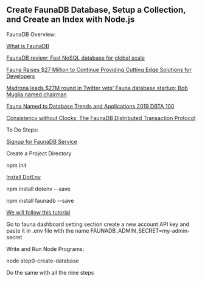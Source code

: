 ## Create FaunaDB Database, Setup a Collection, and Create an Index with Node.js

FaunaDB Overview:

[What is FaunaDB](https://docs.fauna.com/fauna/current/introduction)

[FaunaDB review: Fast NoSQL database for global scale](https://www.infoworld.com/article/3489459/faunadb-review-fast-nosql-database-for-global-scale.html)

[Fauna Raises $27 Million to Continue Providing Cutting Edge Solutions for Developers](https://www.dbta.com/Editorial/News-Flashes/Fauna-Raises-27-Million-to-Continue-Providing-Cutting-Edge-Solutions-for-Developers-141679.aspx)

[Madrona leads $27M round in Twitter vets’ Fauna database startup; Bob Muglia named chairman](https://www.geekwire.com/2020/madrona-leads-27m-round-twitter-vets-fauna-database-startup-bob-muglia-named-chairman/)

[Fauna Named to Database Trends and Applications 2019 DBTA 100](https://www.businesswire.com/news/home/20190612005222/en/Fauna-Named-Database-Trends-Applications-2019-DBTA/)

[Consistency without Clocks: The FaunaDB Distributed Transaction Protocol](https://fauna.com/blog/consistency-without-clocks-faunadb-transaction-protocol)


To Do Steps:

[Signup for FaunaDB Service](https://dashboard.fauna.com/accounts/register)

Create a Project Directory

npm init

[Install DotEnv](https://www.npmjs.com/package/dotenv)

npm install dotenv --save

npm install faunadb --save


[We will follow this tutorial](https://docs.fauna.com/fauna/current/tutorials/crud)

Go to fauna dashboard setting section create a new account API key and paste it in .env file with the name FAUNADB_ADMIN_SECRET=my-admin-secret

Write and Run Node Programs:

node step0-create-database

Do the same with all the nine steps 
